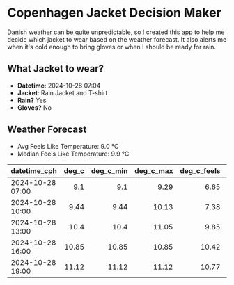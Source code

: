 
# Copenhagen Jacket Decision Maker

Danish weather can be quite unpredictable, so I created this app to help me decide which jacket to wear based on the weather forecast. 
It also alerts me when it's cold enough to bring gloves or when I should be ready for rain.

## What Jacket to wear?

- **Datetime**: 2024-10-28 07:04
- **Jacket**: Rain Jacket and T-shirt
- **Rain?** Yes
- **Gloves?** No

## Weather Forecast
- Avg Feels Like Temperature: 9.0 °C
- Median Feels Like Temperature: 9.9 °C

| datetime_cph     |   deg_c |   deg_c_min |   deg_c_max |   deg_c_feels | weather   | wind   | rain   |
|:-----------------|--------:|------------:|------------:|--------------:|:----------|:-------|:-------|
| 2024-10-28 07:00 |    9.1  |        9.1  |        9.29 |          6.65 | Clouds    | Low    | None   |
| 2024-10-28 10:00 |    9.44 |        9.44 |       10.13 |          7.38 | Rain      | Low    | Low    |
| 2024-10-28 13:00 |   10.4  |       10.4  |       11.05 |          9.85 | Rain      | Low    | Low    |
| 2024-10-28 16:00 |   10.85 |       10.85 |       10.85 |         10.42 | Rain      | Low    | Low    |
| 2024-10-28 19:00 |   11.12 |       11.12 |       11.12 |         10.77 | Rain      | Low    | Low    |
        